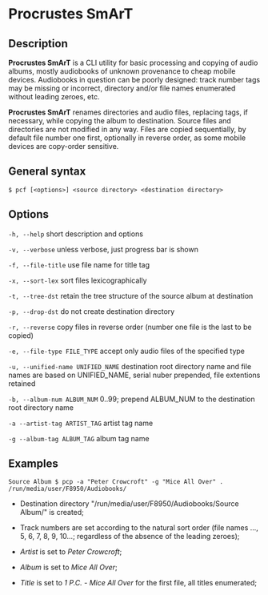 Procrustes SmArT
================

Description
-----------
**Procrustes SmArT** is a CLI utility for basic processing and copying
of audio albums, mostly audiobooks of unknown provenance to cheap mobile
devices. Audiobooks in question can be poorly designed: track number tags
may be missing or incorrect, directory and/or file names enumerated
without leading zeroes, etc.

**Procrustes SmArT** renames directories and audio files, replacing tags,
if necessary, while copying the album to destination. Source files
and directories are not modified in any way. Files are copied sequentially,
by default file number one first, optionally in reverse order, as some
mobile devices are copy-order sensitive.

General syntax
--------------

``$ pcf [<options>] <source directory> <destination directory>``

Options
-------

``-h, --help``
short description and options

``-v, --verbose``
unless verbose, just progress bar is shown

``-f, --file-title``
use file name for title tag

``-x, --sort-lex``
sort files lexicographically

``-t, --tree-dst``
retain the tree structure of the source album at destination

``-p, --drop-dst``
do not create destination directory

``-r, --reverse``
copy files in reverse order (number one file is the last to be copied)

``-e, --file-type FILE_TYPE``
accept only audio files of the specified type

``-u, --unified-name UNIFIED_NAME``
destination root directory name and file names are based on UNIFIED_NAME,
serial nuber prepended, file extentions retained

``-b, --album-num ALBUM_NUM``
0..99; prepend ALBUM_NUM to the destination root directory name

``-a --artist-tag ARTIST_TAG``
artist tag name

``-g --album-tag ALBUM_TAG``
album tag name

Examples
--------

``Source Album $ pcp -a "Peter Crowcroft" -g "Mice All Over" . /run/media/user/F8950/Audiobooks/``

- Destination directory "/run/media/user/F8950/Audiobooks/Source Album/" is created;

- Track numbers are set according to the natural sort order (file names ..., 5, 6, 7, 8, 9, 10...;
regardless of the absence of the leading zeroes);

- *Artist* is set to *Peter Crowcroft*;

- *Album* is set to *Mice All Over*;

- *Title* is set to *1 P.C. - Mice All Over* for the first file, all titles enumerated;
